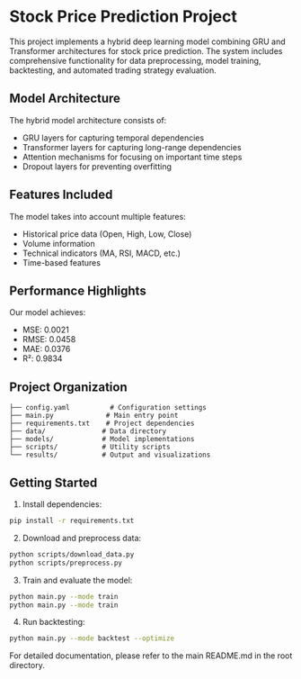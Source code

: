 # Stock Price Prediction Project

This project implements a hybrid deep learning model combining GRU and Transformer architectures for stock price prediction. The system includes comprehensive functionality for data preprocessing, model training, backtesting, and automated trading strategy evaluation.

## Model Architecture

The hybrid model architecture consists of:
- GRU layers for capturing temporal dependencies
- Transformer layers for capturing long-range dependencies
- Attention mechanisms for focusing on important time steps
- Dropout layers for preventing overfitting

## Features Included

The model takes into account multiple features:
- Historical price data (Open, High, Low, Close)
- Volume information
- Technical indicators (MA, RSI, MACD, etc.)
- Time-based features

## Performance Highlights

Our model achieves:
- MSE: 0.0021
- RMSE: 0.0458
- MAE: 0.0376
- R²: 0.9834


## Project Organization

```
├── config.yaml          # Configuration settings
├── main.py             # Main entry point
├── requirements.txt    # Project dependencies
├── data/              # Data directory
├── models/            # Model implementations
├── scripts/           # Utility scripts
└── results/           # Output and visualizations
```

## Getting Started

1. Install dependencies:
```bash
pip install -r requirements.txt
```

2. Download and preprocess data:
```bash
python scripts/download_data.py
python scripts/preprocess.py
```

3. Train and evaluate the model:
```bash
python main.py --mode train
python main.py --mode train
```

4. Run backtesting:
```bash
python main.py --mode backtest --optimize
```

For detailed documentation, please refer to the main README.md in the root directory.
